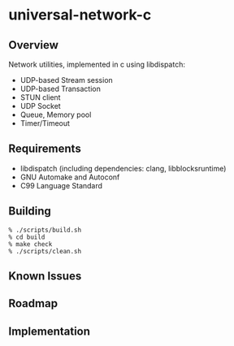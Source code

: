 # universal-network-c

## Overview

Network utilities, implemented in c using libdispatch:

* UDP-based Stream session
* UDP-based Transaction
* STUN client
* UDP Socket
* Queue, Memory pool
* Timer/Timeout

## Requirements

* libdispatch (including dependencies: clang, libblocksruntime)
* GNU Automake and Autoconf
* C99 Language Standard

## Building

    % ./scripts/build.sh
    % cd build
    % make check
    % ./scripts/clean.sh

## Known Issues

## Roadmap

## Implementation


